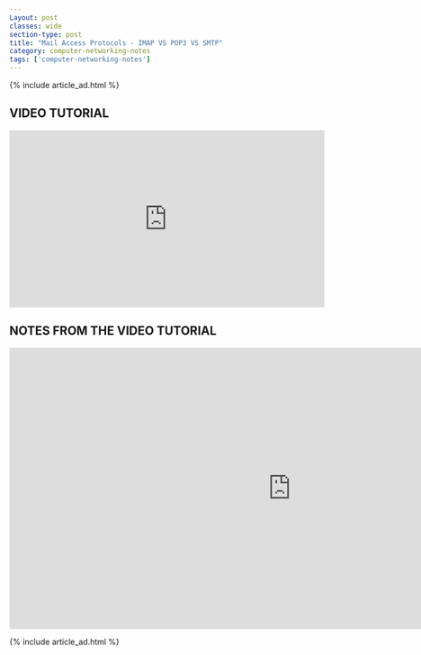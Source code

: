 ```yaml
---
Layout: post
classes: wide
section-type: post
title: "Mail Access Protocols - IMAP VS POP3 VS SMTP"
category: computer-networking-notes
tags: ['computer-networking-notes']
---
```

{% include article_ad.html %}

## VIDEO TUTORIAL

<iframe width="560" height="315" src="https://www.youtube.com/embed/_kig1IcsCJI" frameborder="0" allow="accelerometer; autoplay; clipboard-write; encrypted-media; gyroscope; picture-in-picture" allowfullscreen></iframe>

## NOTES FROM THE VIDEO TUTORIAL

<iframe src="https://onedrive.live.com/embed?cid=518082577767DAE9&resid=518082577767DAE9%211116&authkey=ADxcsu96Qs1eY4A&em=2" width="1000" height="500" frameborder="0" scrolling="no"></iframe>

{% include article_ad.html %}
